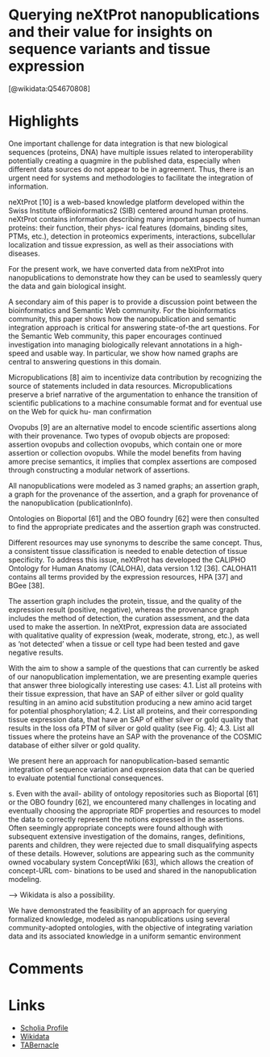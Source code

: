 
Querying neXtProt nanopublications and their value for insights on sequence variants and tissue expression
==========================================================================================================
  
  [@wikidata:Q54670808]  

# Highlights

One important challenge for data integration is that new biological sequences (proteins, DNA) have multiple issues related to interoperability potentially creating a quagmire in the published data, especially when different data sources do not appear to be in agreement. Thus, there is an urgent need for systems and methodologies to facilitate the integration of information.

neXtProt [10] is a web-based knowledge platform developed
within the Swiss Institute ofBioinformatics2 (SIB) centered around human proteins. neXtProt contains information describing many important aspects of human proteins: their function, their phys- ical features (domains, binding sites, PTMs, etc.), detection in proteomics experiments, interactions, subcellular localization and tissue expression, as well as their associations with diseases.

For the present work, we have converted data from neXtProt
into nanopublications to demonstrate how they can be used to seamlessly query the data and gain biological insight.

A secondary aim of this paper is to provide a discussion point between the bioinformatics and Semantic Web community. For the bioinformatics community, this paper shows how the nanopublication and semantic integration approach is critical for answering state-of-the art questions. For the Semantic Web community, this paper encourages continued investigation into managing biologically relevant annotations in a high-speed and usable way. In particular, we show how named graphs are central to answering questions in this domain.

Micropublications [8] aim to incentivize data contribution by recognizing the source of statements included in data resources. Micropublications preserve a brief narrative of the argumentation to enhance the transition of scientific publications to a machine consumable format and for eventual use on the Web for quick hu- man confirmation

Ovopubs [9] are an alternative model to encode scientific assertions along with their provenance. Two types of ovopub objects are proposed: assertion ovopubs and collection ovopubs, which contain one or more assertion or collection ovopubs. While the model benefits from having amore precise semantics, it implies that complex assertions are composed through constructing a modular network of assertions.

All nanopublications were modeled as 3 named graphs; an assertion graph, a graph for the provenance of the assertion, and a graph for provenance of the nanopublication (publicationInfo).

Ontologies on Bioportal [61] and the OBO foundry [62] were then consulted to find the appropriate predicates and the assertion graph was constructed.

Different resources may use synonyms to describe the same concept. Thus, a consistent tissue classification is needed to enable detection of tissue specificity. To address this issue, neXtProt has developed the CALIPHO Ontology for Human Anatomy (CALOHA), data version 1.12 [36]. CALOHA11 contains all terms provided by the expression resources, HPA [37] and BGee [38].

The assertion graph includes the protein, tissue, and the quality of the expression result (positive, negative), whereas the provenance graph includes the method of detection, the curation assessment, and the data used to make the assertion. In neXtProt, expression data are associated with qualitative quality of expression (weak, moderate, strong, etc.), as well as ‘not detected’ when a tissue or cell type had been tested and gave negative results.


With the aim to show a sample of the questions that can currently be asked of our nanopublication implementation, we are presenting example queries that answer three biologically interesting use cases: 4.1. List all proteins with their tissue expression, that have an SAP of either silver or gold quality resulting in an amino acid substitution producing a new amino acid target for potential phosphorylation;
4.2. List all proteins, and their corresponding tissue expression data, that have an SAP of either silver or gold quality that results in the loss ofa PTM of silver or gold quality (see Fig. 4);
4.3. List all tissues where the proteins have an SAP with the provenance of the COSMIC database of either silver or gold quality.

We present here an approach for nanopublication-based semantic integration of sequence variation and expression data that can be queried to evaluate potential functional consequences.

s. Even with the avail- ability of ontology repositories such as Bioportal [61] or the OBO foundry [62], we encountered many challenges in locating and eventually choosing the appropriate RDF properties and resources to model the data to correctly represent the notions expressed in the assertions. Often seemingly appropriate concepts were found although with subsequent extensive investigation of the domains, ranges, definitions, parents and children, they were rejected due to small disqualifying aspects of these details. However, solutions are appearing such as the community owned vocabulary system ConceptWiki [63], which allows the creation of concept-URL com- binations to be used and shared in the nanopublication modeling.

--> Wikidata is also a possibility.

We have demonstrated the feasibility of an approach for
querying formalized knowledge, modeled as nanopublications using several community-adopted ontologies, with the objective of integrating variation data and its associated knowledge in a uniform semantic environment

# Comments

# Links
  
 * [Scholia Profile](https://scholia.toolforge.org/work/Q54670808)  
 * [Wikidata](https://www.wikidata.org/wiki/Q54670808)  
 * [TABernacle](https://tabernacle.toolforge.org/?#/tab/manual/Q54670808/P921%3BP4510)  
